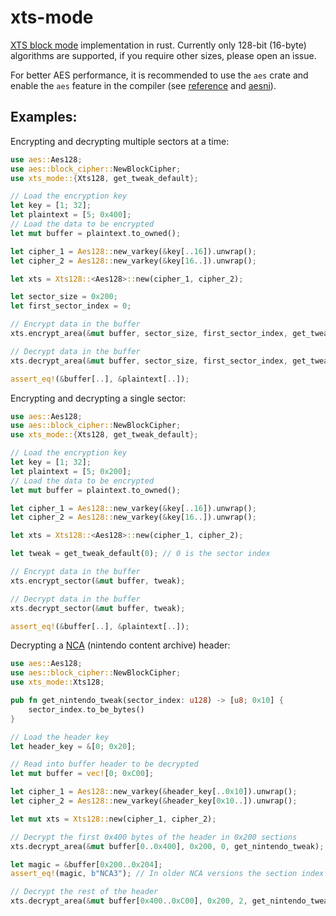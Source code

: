 # xts-mode

[XTS block mode](https://en.wikipedia.org/wiki/Disk_encryption_theory#XEX-based_tweaked-codebook_mode_with_ciphertext_stealing_(XTS)) implementation in rust. Currently only 128-bit (16-byte) algorithms are supported, if you
require other sizes, please open an issue.

For better AES performance, it is recommended to use the `aes` crate and enable the `aes` feature in
the compiler (see [reference](https://doc.rust-lang.org/reference/attributes/codegen.html#the-target_feature-attribute)
and [aesni](https://docs.rs/aesni/)).

## Examples:

Encrypting and decrypting multiple sectors at a time:
```rust
use aes::Aes128;
use aes::block_cipher::NewBlockCipher;
use xts_mode::{Xts128, get_tweak_default};

// Load the encryption key
let key = [1; 32];
let plaintext = [5; 0x400];
// Load the data to be encrypted
let mut buffer = plaintext.to_owned();

let cipher_1 = Aes128::new_varkey(&key[..16]).unwrap();
let cipher_2 = Aes128::new_varkey(&key[16..]).unwrap();

let xts = Xts128::<Aes128>::new(cipher_1, cipher_2);

let sector_size = 0x200;
let first_sector_index = 0;

// Encrypt data in the buffer
xts.encrypt_area(&mut buffer, sector_size, first_sector_index, get_tweak_default);

// Decrypt data in the buffer
xts.decrypt_area(&mut buffer, sector_size, first_sector_index, get_tweak_default);

assert_eq!(&buffer[..], &plaintext[..]);
```

Encrypting and decrypting a single sector:
```rust
use aes::Aes128;
use aes::block_cipher::NewBlockCipher;
use xts_mode::{Xts128, get_tweak_default};

// Load the encryption key
let key = [1; 32];
let plaintext = [5; 0x200];
// Load the data to be encrypted
let mut buffer = plaintext.to_owned();

let cipher_1 = Aes128::new_varkey(&key[..16]).unwrap();
let cipher_2 = Aes128::new_varkey(&key[16..]).unwrap();

let xts = Xts128::<Aes128>::new(cipher_1, cipher_2);

let tweak = get_tweak_default(0); // 0 is the sector index

// Encrypt data in the buffer
xts.encrypt_sector(&mut buffer, tweak);

// Decrypt data in the buffer
xts.decrypt_sector(&mut buffer, tweak);

assert_eq!(&buffer[..], &plaintext[..]);
```

Decrypting a [NCA](https://switchbrew.org/wiki/NCA_Format) (nintendo content archive) header:
```rust
use aes::Aes128;
use aes::block_cipher::NewBlockCipher;
use xts_mode::Xts128;

pub fn get_nintendo_tweak(sector_index: u128) -> [u8; 0x10] {
    sector_index.to_be_bytes()
}

// Load the header key
let header_key = &[0; 0x20];

// Read into buffer header to be decrypted
let mut buffer = vec![0; 0xC00];

let cipher_1 = Aes128::new_varkey(&header_key[..0x10]).unwrap();
let cipher_2 = Aes128::new_varkey(&header_key[0x10..]).unwrap();

let mut xts = Xts128::new(cipher_1, cipher_2);

// Decrypt the first 0x400 bytes of the header in 0x200 sections
xts.decrypt_area(&mut buffer[0..0x400], 0x200, 0, get_nintendo_tweak);

let magic = &buffer[0x200..0x204];
assert_eq!(magic, b"NCA3"); // In older NCA versions the section index used in header encryption was different

// Decrypt the rest of the header
xts.decrypt_area(&mut buffer[0x400..0xC00], 0x200, 2, get_nintendo_tweak);
```
